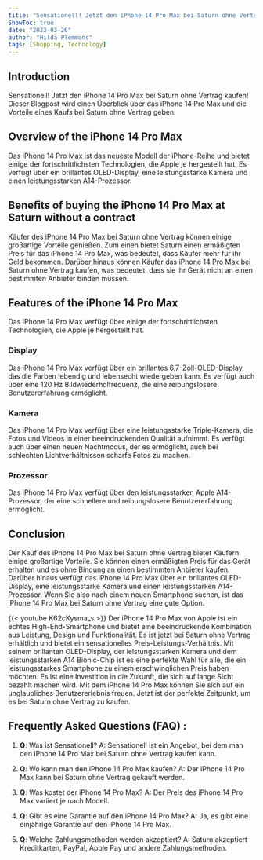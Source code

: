 ```yaml
---
title: "Sensationell! Jetzt den iPhone 14 Pro Max bei Saturn ohne Vertrag kaufen!"
ShowToc: true 
date: "2023-03-26"
author: "Hilda Plemmons" 
tags: [Shopping, Technology]
---
```

## Introduction 
Sensationell! Jetzt den iPhone 14 Pro Max bei Saturn ohne Vertrag kaufen! Dieser Blogpost wird einen Überblick über das iPhone 14 Pro Max und die Vorteile eines Kaufs bei Saturn ohne Vertrag geben. 

## Overview of the iPhone 14 Pro Max
Das iPhone 14 Pro Max ist das neueste Modell der iPhone-Reihe und bietet einige der fortschrittlichsten Technologien, die Apple je hergestellt hat. Es verfügt über ein brillantes OLED-Display, eine leistungsstarke Kamera und einen leistungsstarken A14-Prozessor. 

## Benefits of buying the iPhone 14 Pro Max at Saturn without a contract
Käufer des iPhone 14 Pro Max bei Saturn ohne Vertrag können einige großartige Vorteile genießen. Zum einen bietet Saturn einen ermäßigten Preis für das iPhone 14 Pro Max, was bedeutet, dass Käufer mehr für ihr Geld bekommen. Darüber hinaus können Käufer das iPhone 14 Pro Max bei Saturn ohne Vertrag kaufen, was bedeutet, dass sie ihr Gerät nicht an einen bestimmten Anbieter binden müssen. 

## Features of the iPhone 14 Pro Max
Das iPhone 14 Pro Max verfügt über einige der fortschrittlichsten Technologien, die Apple je hergestellt hat.

### Display
Das iPhone 14 Pro Max verfügt über ein brillantes 6,7-Zoll-OLED-Display, das die Farben lebendig und lebensecht wiedergeben kann. Es verfügt auch über eine 120 Hz Bildwiederholfrequenz, die eine reibungslosere Benutzererfahrung ermöglicht. 

### Kamera
Das iPhone 14 Pro Max verfügt über eine leistungsstarke Triple-Kamera, die Fotos und Videos in einer beeindruckenden Qualität aufnimmt. Es verfügt auch über einen neuen Nachtmodus, der es ermöglicht, auch bei schlechten Lichtverhältnissen scharfe Fotos zu machen. 

### Prozessor
Das iPhone 14 Pro Max verfügt über den leistungsstarken Apple A14-Prozessor, der eine schnellere und reibungslosere Benutzererfahrung ermöglicht. 

## Conclusion
Der Kauf des iPhone 14 Pro Max bei Saturn ohne Vertrag bietet Käufern einige großartige Vorteile. Sie können einen ermäßigten Preis für das Gerät erhalten und es ohne Bindung an einen bestimmten Anbieter kaufen. Darüber hinaus verfügt das iPhone 14 Pro Max über ein brillantes OLED-Display, eine leistungsstarke Kamera und einen leistungsstarken A14-Prozessor. Wenn Sie also nach einem neuen Smartphone suchen, ist das iPhone 14 Pro Max bei Saturn ohne Vertrag eine gute Option.

{{< youtube K62cKysma_s >}} 
Der iPhone 14 Pro Max von Apple ist ein echtes High-End-Smartphone und bietet eine beeindruckende Kombination aus Leistung, Design und Funktionalität. Es ist jetzt bei Saturn ohne Vertrag erhältlich und bietet ein sensationelles Preis-Leistungs-Verhältnis. Mit seinem brillanten OLED-Display, der leistungsstarken Kamera und dem leistungsstarken A14 Bionic-Chip ist es eine perfekte Wahl für alle, die ein leistungsstarkes Smartphone zu einem erschwinglichen Preis haben möchten. Es ist eine Investition in die Zukunft, die sich auf lange Sicht bezahlt machen wird. Mit dem iPhone 14 Pro Max können Sie sich auf ein unglaubliches Benutzererlebnis freuen. Jetzt ist der perfekte Zeitpunkt, um es bei Saturn ohne Vertrag zu kaufen.

## Frequently Asked Questions (FAQ) :
1. **Q**: Was ist Sensationell?
A: Sensationell ist ein Angebot, bei dem man den iPhone 14 Pro Max bei Saturn ohne Vertrag kaufen kann.

2. **Q**: Wo kann man den iPhone 14 Pro Max kaufen?
A: Der iPhone 14 Pro Max kann bei Saturn ohne Vertrag gekauft werden.

3. **Q**: Was kostet der iPhone 14 Pro Max?
A: Der Preis des iPhone 14 Pro Max variiert je nach Modell.

4. **Q**: Gibt es eine Garantie auf den iPhone 14 Pro Max?
A: Ja, es gibt eine einjährige Garantie auf den iPhone 14 Pro Max.

5. **Q**: Welche Zahlungsmethoden werden akzeptiert?
A: Saturn akzeptiert Kreditkarten, PayPal, Apple Pay und andere Zahlungsmethoden.


